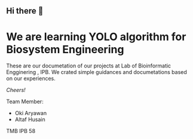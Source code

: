 ## Hi there 👋 
# We are learning YOLO algorithm for Biosystem Engineering

These are our documetation of our projects at Lab of Bioinformatic Engginering , IPB. We crated simple guidances and documetations  based on our experiences.

*Cheers!*

Team Member:
- Oki Aryawan
- Altaf Husain

TMB IPB 58
